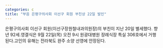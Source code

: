 ```yaml
---
categories: c
title: "부음 은평구의사회 이선구 회원 부친상 22일 발인"
---
```

은평구의사회 이선구 회원(이선구장원철내과의원장)의 부친이 지난 20일 별세했다. 향년 92세.영결식은 9월 22일(목) 오전 9시 원광대병원 장례식장 특실 306호에서 거행된다.고인의 유해는 전라북도 완주 소양 선영에 안장된다.